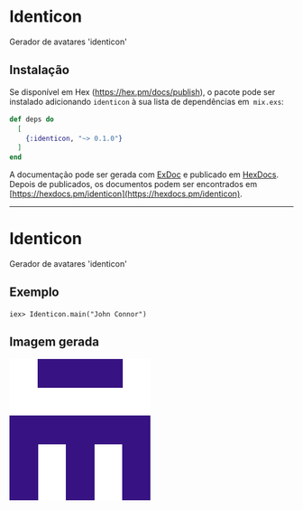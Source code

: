 # Identicon

Gerador de avatares 'identicon'

## Instalação

Se disponível em Hex (https://hex.pm/docs/publish), o pacote pode ser instalado
adicionando `identicon` à sua lista de dependências em` mix.exs`:

```elixir
def deps do
  [
    {:identicon, "~> 0.1.0"}
  ]
end
```

A documentação pode ser gerada com [ExDoc](https://github.com/elixir-lang/ex_doc)
e publicado em [HexDocs](https://hexdocs.pm). Depois de publicados, os documentos podem
ser encontrados em [https://hexdocs.pm/identicon](https://hexdocs.pm/identicon).


---
# Identicon
 Gerador de avatares 'identicon'

## Exemplo
    iex> Identicon.main("John Connor")
## Imagem gerada
![Imagem Identicon gearada](https://github.com/wagncarv/Identicon/blob/master/John%20Connor.png)
